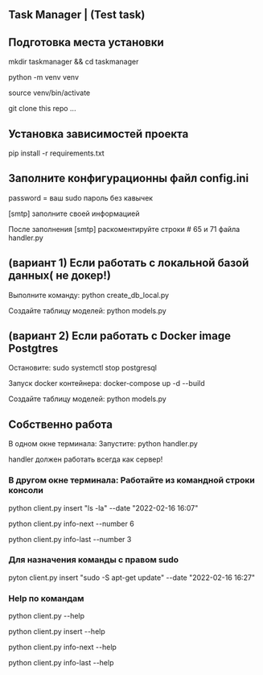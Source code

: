 <h2>Task Manager | (Test task)</h2>



<h2>Подготовка места установки</h2>
<p>mkdir taskmanager && cd taskmanager</p>
<p>python -m venv venv</p>
<p>source venv/bin/activate</p>
<p>git clone this repo ...</p>

<h2>Установка зависимостей проекта</h2>
<p>pip install -r requirements.txt</p>

<h2>Заполните конфигурационны файл config.ini</h2>
<p>password = ваш sudo пароль без кавычек</p>
<p>[smtp] заполните своей информацией</p>
<p>После заполнения [smtp] раскоментируйте строки # 65 и 71 файла handler.py</p>

<h2>(вариант 1) Если работать с локальной базой данных( не докер!)</h2>
<p>Выполните команду: python create_db_local.py</p>
<p>Создайте таблицу моделей: python models.py</p>

<h2>(вариант 2) Если работать с Docker image Postgtres</h2>
<p>Остановите: sudo systemctl stop postgresql</p>
<p>Запуск docker контейнера: docker-compose up -d --build</p>
<p>Создайте таблицу моделей: python models.py</p>



<h2>Собственно работа</h2>
<p>В одном окне терминала: Запустите: python handler.py</p>
<p>handler должен работать всегда как сервер!</p>

<h3>В другом окне терминала: Работайте из командной строки консоли</h3>
<p>python client.py insert "ls -la" --date "2022-02-16 16:07"</p>
<p>python client.py info-next --number 6</p>
<p>python client.py info-last --number 3</p>
<h3>Для назначения команды с правом sudo</h3>
<p>pyton client.py insert "sudo -S apt-get update" --date "2022-02-16 16:27"</p>

<h3>Help по командам</h3>
<p>python client.py --help</p>
<p>python client.py insert --help</p>
<p>python client.py info-next --help</p>
<p>python client.py info-last --help</p>



